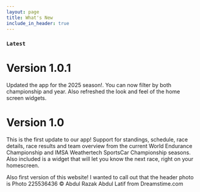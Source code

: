 ```yaml
---
layout: page
title: What's New
include_in_header: true
---
```




### `Latest`
# **Version 1.0.1**
Updated the app for the 2025 season!. You can now filter by both championship and year. Also refreshed the look and feel of the 
home screen widgets. 

# **Version 1.0**
This is the first update to our app!  Support for standings, schedule, race details, race results and team overview from the current World Endurance Championship and IMSA Weathertech SportsCar Championship seasons. Also included is a widget that will let you know the next race, right on your homescreen.

Also first version of this website!  I wanted to call out that the header photo is Photo 225536436 © Abdul Razak Abdul Latif from Dreamstime.com

<br>